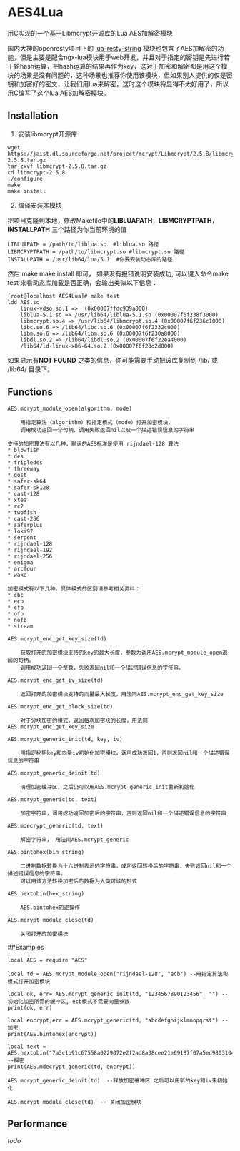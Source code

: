 # AES4Lua
用C实现的一个基于Libmcrypt开源库的Lua AES加解密模块

国内大神的openresty项目下的 [lua-resty-string](https://github.com/openresty/lua-resty-string) 模块也包含了AES加解密的功能，但是主要是配合ngx-lua模块用于web开发，并且对于指定的密钥是先进行若干轮hash运算，把hash运算的结果再作为key，这对于加密和解密都是用这个模块的场景是没有问题的，这种场景也推荐你使用该模块，但如果别人提供的仅是密钥和加密好的密文，让我们用lua来解密，这时这个模块将显得不太好用了，所以用C编写了这个lua AES加解密模块。

## Installation
1. 安装libmcrypt开源库
``` 
wget  https://jaist.dl.sourceforge.net/project/mcrypt/Libmcrypt/2.5.8/libmcrypt-2.5.8.tar.gz
tar zxvf libmcrypt-2.5.8.tar.gz
cd libmcrypt-2.5.8
./configure
make
make install
```
2. 编译安装本模块

把项目克隆到本地，修改Makefile中的**LIBLUAPATH**，**LIBMCRYPTPATH**，**INSTALLPATH** 三个路径为你当前环境的值
 
```
LIBLUAPATH = /path/to/liblua.so  #liblua.so 路径 
LIBMCRYPTPATH = /path/to/libmcrypt.so #libmcrypt.so 路径
INSTALLPATH = /usr/lib64/lua/5.1  #你要安装动态库的路径
```
然后 make  make install 即可， 如果没有报错说明安装成功, 可以键入命令make test 来看动态库加载是否正确，会输出类似以下信息：
```
[root@localhost AES4Lua]# make test
ldd AES.so
	linux-vdso.so.1 =>  (0x00007ffdc939a000)
	liblua-5.1.so => /usr/lib64/liblua-5.1.so (0x00007f6f238f3000)
	libmcrypt.so.4 => /usr/lib64/libmcrypt.so.4 (0x00007f6f236c1000)
	libc.so.6 => /lib64/libc.so.6 (0x00007f6f2332c000)
	libm.so.6 => /lib64/libm.so.6 (0x00007f6f230a8000)
	libdl.so.2 => /lib64/libdl.so.2 (0x00007f6f22ea4000)
	/lib64/ld-linux-x86-64.so.2 (0x00007f6f23d2d000)
```

如果显示有**NOT FOUND** 之类的信息，你可能需要手动把该库复制到 /lib/ 或 /lib64/ 目录下。

## Functions
```
AES.mcrypt_module_open(algorithm, mode)
 
    用指定算法（algorithm）和指定模式（mode）打开加密模块，
    调用成功返回一个句柄，调用失败返回nil以及一个描述错误信息的字符串

支持的加密算法有以几种，默认的AES标准是使用 rijndael-128 算法
* blowfish
* des
* tripledes
* threeway
* gost
* safer-sk64
* safer-sk128
* cast-128
* xtea
* rc2
* twofish
* cast-256
* saferplus
* loki97
* serpent
* rijndael-128
* rijndael-192
* rijndael-256
* enigma
* arcfour
* wake
 
加密模式有以下几种，具体模式的区别请参考相关资料：
* cbc
* ecb
* cfb
* ofb
* nofb
* stream
```

```
AES.mcrypt_enc_get_key_size(td)
 
    获取打开的加密模块支持的key的最大长度，参数为调用AES.mcrypt_module_open返回的句柄，
    调用成功返回一个整数，失败返回nil和一个描述错误信息的字符串。
```

```
AES.mcrypt_enc_get_iv_size(td)
 
    返回打开的加密模块支持的向量最大长度，用法同AES.mcrypt_enc_get_key_size
```

```
AES.mcrypt_enc_get_block_size(td)
 
    对于分块加密的模式，返回每次加密块的长度，用法同AES.mcrypt_enc_get_key_size
```

```
AES.mcrypt_generic_init(td, key, iv)
 
    用指定秘钥key和向量iv初始化加密模块，调用成功返回1，否则返回nil和一个描述错误信息的字符串
```

```
AES.mcrypt_generic_deinit(td)
 
    清理加密缓冲区，之后仍可以用AES.mcrypt_generic_init重新初始化
```

```
AES.mcrypt_generic(td, text)
 
    加密字符串，调用成功返回加密后的字符串，否则返回nil和一个描述错误信息的字符串
```

```
AES.mdecrypt_generic(td, text)
 
    解密字符串， 用法同AES.mcrypt_generic
```

```
AES.bintohex(bin_string)
 
    二进制数据转换为十六进制表示的字符串，成功返回转换后的字符串，失败返回nil和一个描述错误信息的字符串，
    可以用该方法转换加密后的数据为人类可读的形式
```

```
AES.hextobin(hex_string)
 
    AES.bintohex的逆操作
```

```
AES.mcrypt_module_close(td)
 
    关闭打开的加密模块
```

##Examples

```
local AES = require "AES"
 
local td = AES.mcrypt_module_open("rijndael-128", "ecb") --用指定算法和模式打开加密模块
 
local ok, err= AES.mcrypt_generic_init(td, "1234567890123456", "") --初始化加密所需的缓冲区, ecb模式不需要向量参数
print(ok, err)
 
local encrypt,err = AES.mcrypt_generic(td, "abcdefghijklmnopqrst") --加密
print(AES.bintohex(encrypt))
 
local text = AES.hextobin("7a3c1b91c67558a0229072e2f2ad8a38cee21e69187f07a5ed9803104a2252fe") --解密
print(AES.mdecrypt_generic(td, encrypt))
 
AES.mcrypt_generic_deinit(td)  --释放加密缓冲区 之后可以用新的key和iv来初始化
 
AES.mcrypt_module_close(td)  -- 关闭加密模块
```

## Performance
*todo*
